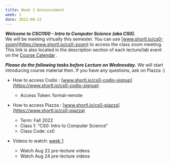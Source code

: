 ```yaml
---
title: Week 1 Announcement
week: 1
date: 2022-08-22
---
```


***Welcome to CSCI100 - Intro to Computer Science (aka CS0).*** \
We will be meeting virtually this semester. You can use [www.shortl.io/cs0-zoom](https://www.shortl.io/cs0-zoom) to access the class zoom meeting. This link is also located in the description section of each lecture/lab event on the [Course Calendar](https://www.shortl.io/cs0-calendar) .

***Please do the following tasks before Lecture on Wednesday.***  We will start introducing course material then. If you have any questions, ask on Piazza :)

- How to access Codio : [www.shortl.io/cs0-codio-signup](https://www.shortl.io/cs0-codio-signup)
  - Access Token: formal-remote

- How to access Piazza : [www.shortl.io/cs0-piazza](https://www.shortl.io/cs0-piazza)
  - Term: Fall 2022
  - Class 1:  "CS0: Intro to Computer Science"
  - Class Code: cs0

- Videos to watch: [week 1](https://hucs0.org/schedule/#week-1)
  - Watch Aug 22 pre-lecture videos
  - Watch Aug 24 pre-lecture videos

